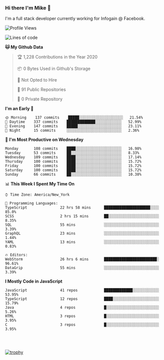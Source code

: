 ### Hi there I'm Mike 👋
I'm a full stack developer currently working for Infogain @ Facebook.

<!--START_SECTION:waka-->
![Profile Views](http://img.shields.io/badge/Profile%20Views-0-blue)

![Lines of code](https://img.shields.io/badge/From%20Hello%20World%20I%27ve%20Written-1.9%20million%20lines%20of%20code-blue)

**🐱 My Github Data** 

> 🏆 1,228 Contributions in the Year 2020
 > 
> 📦 0 Bytes Used in Github's Storage 
 > 
> 🚫 Not Opted to Hire
 > 
> 📜 91 Public Repositories
 > 
> 🔑 0 Private Repository 
 > 
**I'm an Early 🐤** 

```text
🌞 Morning    137 commits    █████░░░░░░░░░░░░░░░░░░░░   21.54% 
🌆 Daytime    337 commits    █████████████░░░░░░░░░░░░   52.99% 
🌃 Evening    147 commits    █████░░░░░░░░░░░░░░░░░░░░   23.11% 
🌙 Night      15 commits     ░░░░░░░░░░░░░░░░░░░░░░░░░   2.36%

```
📅 **I'm Most Productive on Wednesday** 

```text
Monday       108 commits    ████░░░░░░░░░░░░░░░░░░░░░   16.98% 
Tuesday      53 commits     ██░░░░░░░░░░░░░░░░░░░░░░░   8.33% 
Wednesday    109 commits    ████░░░░░░░░░░░░░░░░░░░░░   17.14% 
Thursday     100 commits    ████░░░░░░░░░░░░░░░░░░░░░   15.72% 
Friday       100 commits    ████░░░░░░░░░░░░░░░░░░░░░   15.72% 
Saturday     100 commits    ████░░░░░░░░░░░░░░░░░░░░░   15.72% 
Sunday       66 commits     ██░░░░░░░░░░░░░░░░░░░░░░░   10.38%

```


📊 **This Week I Spent My Time On** 

```text
⌚︎ Time Zone: America/New_York

💬 Programming Languages: 
TypeScript               22 hrs 58 mins      █████████████████████░░░░   85.0% 
SCSS                     2 hrs 15 mins       ██░░░░░░░░░░░░░░░░░░░░░░░   8.35% 
SQL                      55 mins             ░░░░░░░░░░░░░░░░░░░░░░░░░   3.39% 
GraphQL                  23 mins             ░░░░░░░░░░░░░░░░░░░░░░░░░   1.44% 
YAML                     13 mins             ░░░░░░░░░░░░░░░░░░░░░░░░░   0.83%

🔥 Editors: 
WebStorm                 26 hrs 6 mins       ████████████████████████░   96.61% 
DataGrip                 55 mins             ░░░░░░░░░░░░░░░░░░░░░░░░░   3.39%

```

**I Mostly Code in JavaScript** 

```text
JavaScript               41 repos            █████████████░░░░░░░░░░░░   53.95% 
TypeScript               12 repos            ████░░░░░░░░░░░░░░░░░░░░░   15.79% 
Java                     4 repos             █░░░░░░░░░░░░░░░░░░░░░░░░   5.26% 
HTML                     3 repos             █░░░░░░░░░░░░░░░░░░░░░░░░   3.95% 
C                        3 repos             █░░░░░░░░░░░░░░░░░░░░░░░░   3.95%

```



<!--END_SECTION:waka-->

##### &nbsp;
[![trophy](https://github-profile-trophy.vercel.app/?username=uptonm&theme=dracula)](https://github.com/ryo-ma/github-profile-trophy)
